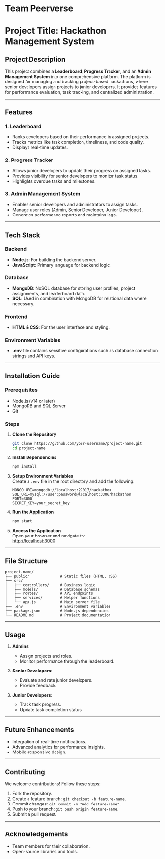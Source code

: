 # Team Peerverse
# Project Title: **Hackathon Management System**

## Project Description
This project combines a **Leaderboard**, **Progress Tracker**, and an **Admin Management System** into one comprehensive platform. The platform is designed for managing and tracking project-based hackathons, where senior developers assign projects to junior developers. It provides features for performance evaluation, task tracking, and centralized administration.

---

## Features
### 1. **Leaderboard**
- Ranks developers based on their performance in assigned projects.
- Tracks metrics like task completion, timeliness, and code quality.
- Displays real-time updates.

### 2. **Progress Tracker**
- Allows junior developers to update their progress on assigned tasks.
- Provides visibility for senior developers to monitor task status.
- Highlights overdue tasks and milestones.

### 3. **Admin Management System**
- Enables senior developers and administrators to assign tasks.
- Manage user roles (Admin, Senior Developer, Junior Developer).
- Generates performance reports and maintains logs.

---

## Tech Stack

### **Backend**
- **Node.js**: For building the backend server.
- **JavaScript**: Primary language for backend logic.

### **Database**
- **MongoDB**: NoSQL database for storing user profiles, project assignments, and leaderboard data.
- **SQL**: Used in combination with MongoDB for relational data where necessary.

### **Frontend**
- **HTML & CSS**: For the user interface and styling.

### **Environment Variables**
- **.env** file contains sensitive configurations such as database connection strings and API keys.

---

## Installation Guide

### Prerequisites
- Node.js (v14 or later)
- MongoDB and SQL Server
- Git

### Steps
1. **Clone the Repository**  
   ```bash
   git clone https://github.com/your-username/project-name.git
   cd project-name
   ```

2. **Install Dependencies**  
   ```bash
   npm install
   ```

3. **Setup Environment Variables**  
   Create a `.env` file in the root directory and add the following:
   ```env
   MONGO_URI=mongodb://localhost:27017/hackathon
   SQL_URI=mysql://user:password@localhost:3306/hackathon
   PORT=3000
   SECRET_KEY=your_secret_key
   ```

4. **Run the Application**  
   ```bash
   npm start
   ```

5. **Access the Application**  
   Open your browser and navigate to:  
   [http://localhost:3000](http://localhost:3000)

---

## File Structure
```
project-name/
├── public/              # Static files (HTML, CSS)
├── src/
│   ├── controllers/     # Business logic
│   ├── models/          # Database schemas
│   ├── routes/          # API endpoints
│   ├── services/        # Helper functions
│   └── app.js           # Main server file
├── .env                 # Environment variables
├── package.json         # Node.js dependencies
└── README.md            # Project documentation
```

---

## Usage

1. **Admins**:
   - Assign projects and roles.
   - Monitor performance through the leaderboard.

2. **Senior Developers**:
   - Evaluate and rate junior developers.
   - Provide feedback.

3. **Junior Developers**:
   - Track task progress.
   - Update task completion status.

---

## Future Enhancements
- Integration of real-time notifications.
- Advanced analytics for performance insights.
- Mobile-responsive design.

---

## Contributing
We welcome contributions! Follow these steps:
1. Fork the repository.
2. Create a feature branch: `git checkout -b feature-name`.
3. Commit changes: `git commit -m "Add feature-name"`.
4. Push to your branch: `git push origin feature-name`.
5. Submit a pull request.

---

## Acknowledgements
- Team members for their collaboration.
- Open-source libraries and tools.

